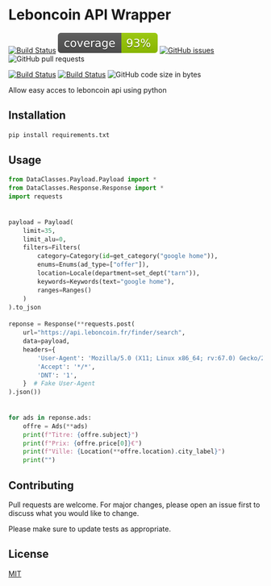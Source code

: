 # Leboncoin API Wrapper
[![Build Status](https://travis-ci.com/Shinyhero36/leboncoin-python-api-wrapper.svg?token=gYFzK1AozWjEsD9nL4UH&branch=master)](https://travis-ci.com/Shinyhero36/leboncoin-python-api-wrapper)
![Coverage Badge](coverage.svg)
[![GitHub issues](https://img.shields.io/github/issues/Shinyhero36/LeboncoinApiWraper)](https://github.com/Shinyhero36/LeboncoinApiWraper/issues)
![GitHub pull requests](https://img.shields.io/github/issues-pr/Shinyhero36/LeboncoinApiWraper)

[![Build Status](https://img.shields.io/github/forks/Shinyhero36/LeboncoinApiWraper.svg)](https://github.com/Shinyhero36/LeboncoinApiWraper)
[![Build Status](https://img.shields.io/github/stars/Shinyhero36/LeboncoinApiWraper.svg)](https://github.com/Shinyhero36/LeboncoinApiWraper)
![GitHub code size in bytes](https://img.shields.io/github/languages/code-size/Shinyhero36/LeboncoinApiWraper)

Allow easy acces to leboncoin api using python

## Installation
```bash
pip install requirements.txt
```

## Usage
```python
from DataClasses.Payload.Payload import *
from DataClasses.Response.Response import *
import requests


payload = Payload(
    limit=35,
    limit_alu=0,
    filters=Filters(
        category=Category(id=get_category("google home")),
        enums=Enums(ad_type=["offer"]),
        location=Locale(department=set_dept("tarn")),
        keywords=Keywords(text="google home"),
        ranges=Ranges()
    )
).to_json

reponse = Response(**requests.post(
    url="https://api.leboncoin.fr/finder/search",
    data=payload,
    headers={
        'User-Agent': 'Mozilla/5.0 (X11; Linux x86_64; rv:67.0) Gecko/20100101 Firefox/67.0',
        'Accept': '*/*',
        'DNT': '1',
    }  # Fake User-Agent
).json())


for ads in reponse.ads:
    offre = Ads(**ads)
    print(f"Titre: {offre.subject}")
    print(f"Prix: {offre.price[0]}€")
    print(f"Ville: {Location(**offre.location).city_label}")
    print("")
```

## Contributing
Pull requests are welcome. For major changes, please open an issue first to discuss what you would like to change.

Please make sure to update tests as appropriate.

## License
[MIT](https://choosealicense.com/licenses/mit/)